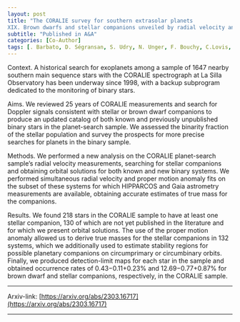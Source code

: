 ```yaml
---
layout: post
title: "The CORALIE survey for southern extrasolar planets
XIX. Brown dwarfs and stellar companions unveiled by radial velocity and astrometry"
subtitle: "Published in A&A"
categories: [Co-Author]
tags: [. Barbato, D. Ségransan, S. Udry, N. Unger, F. Bouchy, C.Lovis, M. Mayor, F. Pepe, D. Queloz, N.C. Santos, J.B. Delisle, P. Figueira, M. Marmier, E. C. Matthews, G. Lo Curto, J. Venturini, G. Chaverot, M. Cretignier, J. F. Otegi, M. Stalport]
---
```


Context. A historical search for exoplanets among a sample of 1647 nearby southern main sequence stars with the CORALIE spectrograph at La Silla Observatory has been underway since 1998, with a backup subprogram dedicated to the monitoring of binary stars.

Aims. We reviewed 25 years of CORALIE measurements and search for Doppler signals consistent with stellar or brown dwarf companions to produce an updated catalog of both known and previously unpublished binary stars in the planet-search sample. We assessed the binarity fraction of the stellar population and survey the prospects for more precise searches for planets in the binary sample.

Methods. We performed a new analysis on the CORALIE planet-search sample’s radial velocity measurements, searching for stellar companions and obtaining orbital solutions for both known and new binary systems. We performed simultaneous radial velocity and proper motion anomaly fits on the subset of these systems for which HIPPARCOS and Gaia astrometry measurements are available, obtaining accurate estimates of true mass for the companions.

Results. We found 218 stars in the CORALIE sample to have at least one stellar companion, 130 of which are not yet published in the literature and for which we present orbital solutions. The use of the proper motion anomaly allowed us to derive true masses for the stellar companions in 132 systems, which we additionally used to estimate stability regions for possible planetary companions on circumprimary or circumbinary orbits. Finally, we produced detection-limit maps for each star in the sample and obtained occurrence rates of 0.43−0.11+0.23% and 12.69−0.77+0.87% for brown dwarf and stellar companions, respectively, in the CORALIE sample.

---


Arxiv-link: [https://arxiv.org/abs/2303.16717](https://arxiv.org/abs/2303.16717)

---
